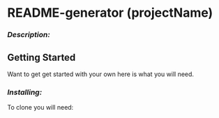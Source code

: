 # README-generator (projectName)

### *Description:*

## **Getting Started**
Want to get get started with your own here is what you will need. 

### *Installing:*
To clone you will need:








